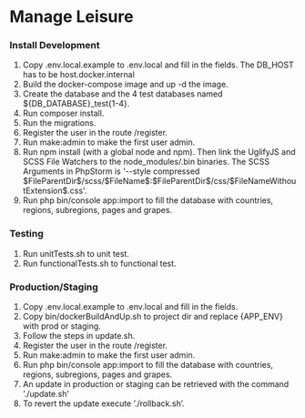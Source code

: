 Manage Leisure
========================

<h3>Install Development</h3>
<ol>
<li>Copy .env.local.example to .env.local and fill in the fields.
The DB_HOST has to be host.docker.internal</li>
<li>Build the docker-compose image and up -d the image.</li>
<li>Create the database and the 4 test databases named ${DB_DATABASE}_test{1-4}.</li>
<li>Run composer install.</li>
<li>Run the migrations.</li>
<li>Register the user in the route /register.</li>
<li>Run make:admin to make the first user admin.</li>
<li>Run npm install (with a global node and npm). 
Then link the UglifyJS and SCSS File Watchers to the node_modules/.bin binaries. 
The SCSS Arguments in PhpStorm is 
'--style compressed $FileParentDir$/scss/$FileName$:$FileParentDir$/css/$FileNameWithoutExtension$.css'.</li>
<li>Run php bin/console app:import to fill the database with 
countries, regions, subregions, pages and grapes.</li>
</ol>

<h3>Testing</h3>

<ol>
<li>Run unitTests.sh to unit test.</li>
<li>Run functionalTests.sh to functional test.</li>
</ol>

<h3>Production/Staging</h3>

<ol>
<li>Copy .env.local.example to .env.local and fill in the fields.</li>
<li>Copy bin/dockerBuildAndUp.sh to project dir and replace {APP_ENV} with prod or staging.</li>
<li>Follow the steps in update.sh.</li>
<li>Register the user in the route /register.</li>
<li>Run make:admin to make the first user admin.</li>
<li>Run php bin/console app:import to fill the database with 
countries, regions, subregions, pages and grapes.</li>
<li>An update in production or staging can be retrieved with the command ’./update.sh’</li>
<li>To revert the update execute ’./rollback.sh’.</li>
</ol>

